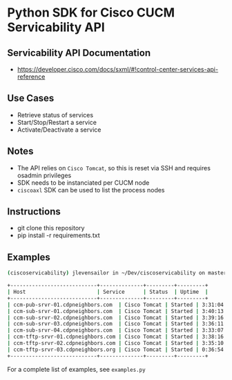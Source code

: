 # Python SDK for Cisco CUCM Servicability API

## Servicability API Documentation
 - https://developer.cisco.com/docs/sxml/#!control-center-services-api-reference

## Use Cases

 - Retrieve status of services
 - Start/Stop/Restart a service
 - Activate/Deactivate a service

## Notes

 - The API relies on `Cisco Tomcat`, so this is reset via SSH and requires osadmin privileges
 - SDK needs to be instanciated per CUCM node
 - `ciscoaxl` SDK can be used to list the process nodes

## Instructions

 - git clone this repository
 - pip install -r requirements.txt

## Examples

```sh
(ciscoservicability) jlevensailor in ~/Dev/ciscoservicability on master 🌮 python test.py

+----------------------------+--------------+---------+---------+
| Host                       | Service      | Status  | Uptime  |
+----------------------------+--------------+---------+---------+
| ccm-pub-srvr-01.cdpneighbors.com  | Cisco Tomcat | Started | 3:31:04 |
| ccm-sub-srvr-01.cdpneighbors.com  | Cisco Tomcat | Started | 3:40:13 |
| ccm-sub-srvr-02.cdpneighbors.com  | Cisco Tomcat | Started | 3:39:16 |
| ccm-sub-srvr-03.cdpneighbors.com  | Cisco Tomcat | Started | 3:36:11 |
| ccm-sub-srvr-04.cdpneighbors.com  | Cisco Tomcat | Started | 3:33:07 |
| ccm-tftp-srvr-01.cdpneighbors.com | Cisco Tomcat | Started | 3:38:16 |
| ccm-tftp-srvr-02.cdpneighbors.com | Cisco Tomcat | Started | 3:35:10 |
| ccm-tftp-srvr-03.cdpneighbors.org | Cisco Tomcat | Started | 0:36:54 |
+----------------------------+--------------+---------+---------+
```


For a complete list of examples, see `examples.py`